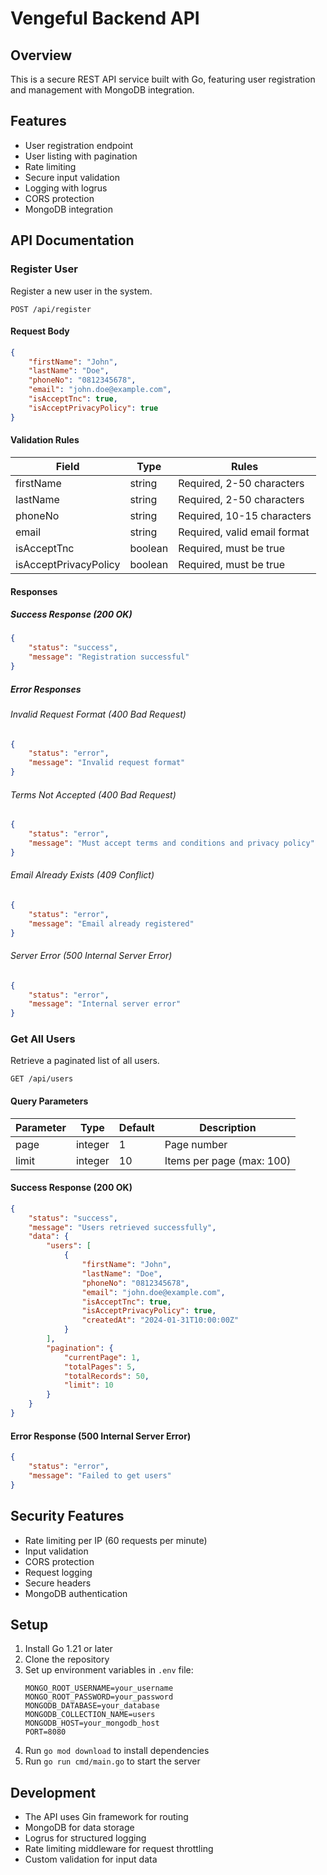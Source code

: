 # Vengeful Backend API

## Overview
This is a secure REST API service built with Go, featuring user registration and management with MongoDB integration.

## Features
- User registration endpoint
- User listing with pagination
- Rate limiting
- Secure input validation
- Logging with logrus
- CORS protection
- MongoDB integration

## API Documentation

### Register User
Register a new user in the system.

```
POST /api/register
```

#### Request Body
```json
{
    "firstName": "John",
    "lastName": "Doe",
    "phoneNo": "0812345678",
    "email": "john.doe@example.com",
    "isAcceptTnc": true,
    "isAcceptPrivacyPolicy": true
}
```

#### Validation Rules
| Field | Type | Rules |
|-------|------|-------|
| firstName | string | Required, 2-50 characters |
| lastName | string | Required, 2-50 characters |
| phoneNo | string | Required, 10-15 characters |
| email | string | Required, valid email format |
| isAcceptTnc | boolean | Required, must be true |
| isAcceptPrivacyPolicy | boolean | Required, must be true |

#### Responses

##### Success Response (200 OK)
```json
{
    "status": "success",
    "message": "Registration successful"
}
```

##### Error Responses

###### Invalid Request Format (400 Bad Request)
```json
{
    "status": "error",
    "message": "Invalid request format"
}
```

###### Terms Not Accepted (400 Bad Request)
```json
{
    "status": "error",
    "message": "Must accept terms and conditions and privacy policy"
}
```

###### Email Already Exists (409 Conflict)
```json
{
    "status": "error",
    "message": "Email already registered"
}
```

###### Server Error (500 Internal Server Error)
```json
{
    "status": "error",
    "message": "Internal server error"
}
```

### Get All Users
Retrieve a paginated list of all users.

```
GET /api/users
```

#### Query Parameters
| Parameter | Type | Default | Description |
|-----------|------|---------|-------------|
| page | integer | 1 | Page number |
| limit | integer | 10 | Items per page (max: 100) |

#### Success Response (200 OK)
```json
{
    "status": "success",
    "message": "Users retrieved successfully",
    "data": {
        "users": [
            {
                "firstName": "John",
                "lastName": "Doe",
                "phoneNo": "0812345678",
                "email": "john.doe@example.com",
                "isAcceptTnc": true,
                "isAcceptPrivacyPolicy": true,
                "createdAt": "2024-01-31T10:00:00Z"
            }
        ],
        "pagination": {
            "currentPage": 1,
            "totalPages": 5,
            "totalRecords": 50,
            "limit": 10
        }
    }
}
```

#### Error Response (500 Internal Server Error)
```json
{
    "status": "error",
    "message": "Failed to get users"
}
```

## Security Features
- Rate limiting per IP (60 requests per minute)
- Input validation
- CORS protection
- Request logging
- Secure headers
- MongoDB authentication

## Setup
1. Install Go 1.21 or later
2. Clone the repository
3. Set up environment variables in `.env` file:
   ```
   MONGO_ROOT_USERNAME=your_username
   MONGO_ROOT_PASSWORD=your_password
   MONGODB_DATABASE=your_database
   MONGODB_COLLECTION_NAME=users
   MONGODB_HOST=your_mongodb_host
   PORT=8080
   ```
4. Run `go mod download` to install dependencies
5. Run `go run cmd/main.go` to start the server

## Development
- The API uses Gin framework for routing
- MongoDB for data storage
- Logrus for structured logging
- Rate limiting middleware for request throttling
- Custom validation for input data 